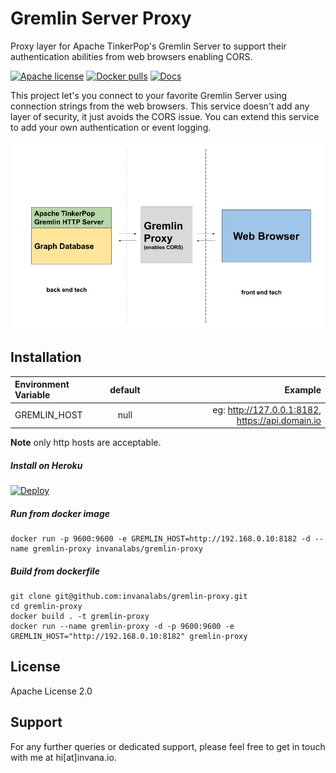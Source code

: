# Gremlin Server Proxy 

Proxy layer for Apache TinkerPop's Gremlin Server to support their authentication abilities from web browsers enabling CORS.

[![Apache license](https://img.shields.io/badge/license-Apache-blue.svg)](https://github.com/invanalabs/gremlin-proxy/blob/master/LICENSE) 
[![Docker pulls](https://img.shields.io/docker/pulls/invanalabs/gremlin-proxy)](https://hub.docker.com/r/invanalabs/gremlin-proxy)
[![Docs](https://img.shields.io/badge/docs-latest%20version-blue)](https://invana.io/docs.html)

This project let's you connect to your favorite Gremlin Server using connection 
strings from the web browsers. This service doesn't add any layer of security, 
it just avoids the CORS issue. You can extend this service to add your own authentication 
or event logging.

![Overview Diagram](./diagram.png "Overview Diagram")



## Installation
| Environment Variable        | default           | Example                            |
|:--------------------------- |:-----------------:| ----------------------------------:|
| GREMLIN_HOST                | null              | eg: http://127.0.0.1:8182, https://api.domain.io |
 
**Note** only http hosts are acceptable.

##### Install on Heroku
[![Deploy](https://www.herokucdn.com/deploy/button.svg)](https://heroku.com/deploy?template=https://github.com/invanalabs/graph-explorer/tree/master)


##### Run from docker image
```shell script
docker run -p 9600:9600 -e GREMLIN_HOST=http://192.168.0.10:8182 -d --name gremlin-proxy invanalabs/gremlin-proxy 
```

##### Build from dockerfile
```shell script
git clone git@github.com:invanalabs/gremlin-proxy.git
cd gremlin-proxy
docker build . -t gremlin-proxy 
docker run --name gremlin-proxy -d -p 9600:9600 -e GREMLIN_HOST="http://192.168.0.10:8182" gremlin-proxy 

```

## License 

Apache License 2.0

## Support

For any further queries or dedicated support, please feel free to get in touch with me at hi[at]invana.io.

